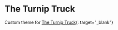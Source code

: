 # The Turnip Truck
Custom theme for [The Turnip Truck](http://theturniptruck.com){: target="_blank"}
